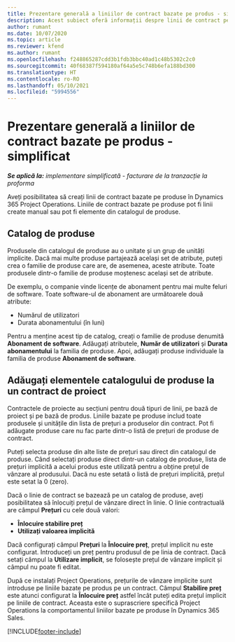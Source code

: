 ```yaml
---
title: Prezentare generală a liniilor de contract bazate pe produs - simplificat
description: Acest subiect oferă informații despre linii de contract pe bază de produs.
author: rumant
ms.date: 10/07/2020
ms.topic: article
ms.reviewer: kfend
ms.author: rumant
ms.openlocfilehash: f248865287cdd3b1fdb3bbc40ad1c48b5302c2c0
ms.sourcegitcommit: 40f68387f594180af64a5e5c748b6efa188bd300
ms.translationtype: HT
ms.contentlocale: ro-RO
ms.lasthandoff: 05/10/2021
ms.locfileid: "5994556"
---
```

# <a name="product-based-contract-lines-overview---lite"></a>Prezentare generală a liniilor de contract bazate pe produs - simplificat

_**Se aplică la:** implementare simplificată - facturare de la tranzacție la proforma_

Aveți posibilitatea să creați linii de contract bazate pe produse în Dynamics 365 Project Operations. Liniile de contract bazate pe produse pot fi linii create manual sau pot fi elemente din catalogul de produse.

## <a name="product-catalog"></a>Catalog de produse

Produsele din catalogul de produse au o unitate și un grup de unități implicite. Dacă mai multe produse partajează același set de atribute, puteți crea o familie de produse care are, de asemenea, aceste atribute. Toate produsele dintr-o familie de produse moștenesc același set de atribute.

De exemplu, o companie vinde licențe de abonament pentru mai multe feluri de software. Toate software-ul de abonament are următoarele două atribute:

- Numărul de utilizatori
- Durata abonamentului (în luni)

Pentru a menține acest tip de catalog, creați o familie de produse denumită **Abonament de software**. Adăugați atributele, **Număr de utilizatori** și **Durata abonamentului** la familia de produse. Apoi, adăugați produse individuale la familia de produse **Abonament de software**.

## <a name="add-product-catalog-items-to-a-project-contract"></a>Adăugați elementele catalogului de produse la un contract de proiect

Contractele de proiecte au secțiuni pentru două tipuri de linii, pe bază de proiect și pe bază de produs. Liniile bazate pe produse includ toate produsele și unitățile din lista de prețuri a produselor din contract. Pot fi adăugate produse care nu fac parte dintr-o listă de prețuri de produse de contract.

Puteți selecta produse din alte liste de prețuri sau direct din catalogul de produse. Când selectați produse direct dintr-un catalog de produse, lista de prețuri implicită a acelui produs este utilizată pentru a obține prețul de vânzare al produsului. Dacă nu este setată o listă de prețuri implicită, prețul este setat la 0 (zero).

Dacă o linie de contract se bazează pe un catalog de produse, aveți posibilitatea să înlocuiți prețul de vânzare direct în linie. O linie contractuală are câmpul **Prețuri** cu cele două valori:

- **Înlocuire stabilire preț**
- **Utilizați valoarea implicită**

Dacă configurați câmpul **Prețuri** la **Înlocuire preț**, prețul implicit nu este configurat. Introduceți un preț pentru produsul de pe linia de contract. Dacă setați câmpul la **Utilizare implicit**, se folosește prețul de vânzare implicit și câmpul nu poate fi editat.

După ce instalați Project Operations, prețurile de vânzare implicite sunt introduse pe liniile bazate pe produs pe un contract. Câmpul **Stabilire preț** este atunci configurat la **Înlocuire preț** astfel încât puteți edita prețul implicit pe liniile de contract. Aceasta este o suprascriere specifică Project Operations la comportamentul liniilor bazate pe produse în Dynamics 365 Sales.


[!INCLUDE[footer-include](../../includes/footer-banner.md)]